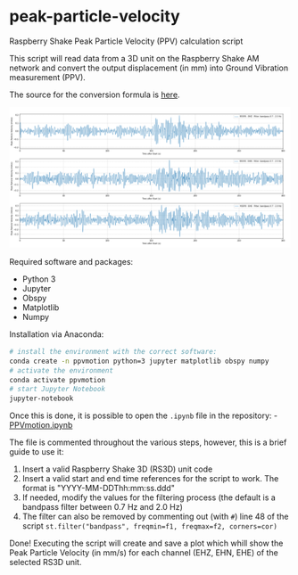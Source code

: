# peak-particle-velocity
Raspberry Shake Peak Particle Velocity (PPV) calculation script

This script will read data from a 3D unit on the Raspberry Shake AM network and convert the output displacement (in mm) into Ground Vibration measurement (PPV). 

The source for the conversion formula is [here](https://www.castlegroup.co.uk/guidance/ground-vibration/ground-vibration/).

![Example output](PPVMotion_R55F8.png)

Required software and packages:
- Python 3
- Jupyter
- Obspy
- Matplotlib
- Numpy

Installation via Anaconda:
```bash
# install the environment with the correct software:
conda create -n ppvmotion python=3 jupyter matplotlib obspy numpy
# activate the environment
conda activate ppvmotion
# start Jupyter Notebook
jupyter-notebook
```

Once this is done, it is possible to open the `.ipynb` file in the repository: - [PPVmotion.ipynb](PPVmotion.ipynb)

The file is commented throughout the various steps, however, this is a brief guide to use it: 

1. Insert a valid Raspberry Shake 3D (RS3D) unit code
2. Insert a valid start and end time references for the script to work. The format is "YYYY-MM-DDThh:mm:ss.ddd"
3. If needed, modify the values for the filtering process (the default is a bandpass filter between 0.7 Hz and 2.0 Hz)
4. The filter can also be removed by commenting out (with ```#```) line 48 of the script ```st.filter("bandpass", freqmin=f1, freqmax=f2, corners=cor)```

Done! Executing the script will create and save a plot which whill show the Peak Particle Velocity (in mm/s) for each channel (EHZ, EHN, EHE) of the selected RS3D unit.
